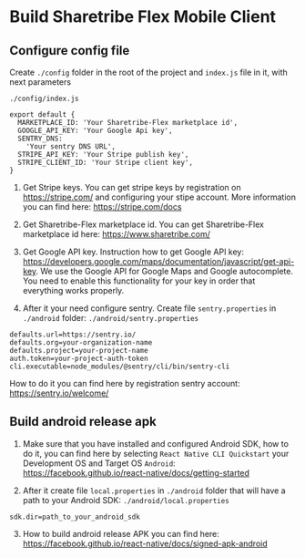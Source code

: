 # Build Sharetribe Flex Mobile Client

## Configure config file

Create `./config` folder in the root of the project and `index.js` file in it, with next parameters

`./config/index.js`
```
export default {
  MARKETPLACE_ID: 'Your Sharetribe-Flex marketplace id',
  GOOGLE_API_KEY: 'Your Google Api key',
  SENTRY_DNS:
    'Your sentry DNS URL',
  STRIPE_API_KEY: 'Your Stripe publish key',
  STRIPE_CLIENT_ID: 'Your Stripe client key',
}
```

1. Get Stripe keys.
You can get stripe keys by registration on https://stripe.com/ and configuring your stipe account. 
More information you can find here: https://stripe.com/docs

2. Get Sharetribe-Flex marketplace id.
You can get Sharetribe-Flex marketplace id here: https://www.sharetribe.com/

3. Get Google API key.
Instruction how to get Google API key: https://developers.google.com/maps/documentation/javascript/get-api-key.
We use the Google API for Google Maps and Google autocomplete.
You need to enable this functionality for your key in order that everything works properly.

4. After it your need configure sentry. Create file `sentry.properties` in `./android` folder:
`./android/sentry.properties`
``` 
defaults.url=https://sentry.io/
defaults.org=your-organization-name
defaults.project=your-project-name
auth.token=your-project-auth-token
cli.executable=node_modules/@sentry/cli/bin/sentry-cli
```

How to do it you can find here by registration sentry account: https://sentry.io/welcome/

## Build android release apk

1. Make sure that you have installed and configured Android SDK, 
how to do it, you can find here by selecting `React Native CLI Quickstart` 
your Development OS and Target OS `Android`:
https://facebook.github.io/react-native/docs/getting-started

1. After it create file `local.properties` in `./android` folder that will have a path to your Android SDK:
`./android/local.properties`
``` 
sdk.dir=path_to_your_android_sdk
```

3. How to build android release APK you can find here: 
https://facebook.github.io/react-native/docs/signed-apk-android
